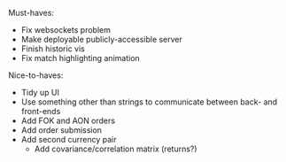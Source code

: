 Must-haves:

- Fix websockets problem
- Make deployable publicly-accessible server
- Finish historic vis
- Fix match highlighting animation

Nice-to-haves:

- Tidy up UI
- Use something other than strings to communicate between back- and front-ends
- Add FOK and AON orders
- Add order submission
- Add second currency pair
    - Add covariance/correlation matrix (returns?)